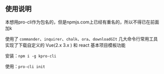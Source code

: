 ## 使用说明

本想用pro-cli作为包名的，但是npmjs.com上已经有重名的，所以不得已在前面加k


使用了
`commander`、`inquirer`、`chalk`、`ora`、`downloadGIt` 几大命令行常用工具
实现了下载自定义的 Vue(2.x  3.x ) 和 react 基本项目模板功能

安装：`npm i -g kpro-cli`

使用：`pro-cli init`